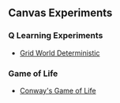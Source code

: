 ## Canvas Experiments
### Q Learning Experiments
* [Grid World Deterministic](https://cdn.rawgit.com/prajwalsouza/QLearning/039609d7/Q%20learning%20Grid%20World.html)

### Game of Life
* [Conway's Game of Life](https://cdn.rawgit.com/prajwalsouza/Game-of-Life/dd00aa1d/Game%20of%20Life.html)
